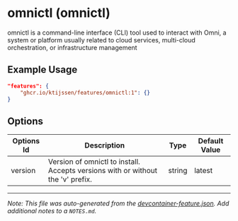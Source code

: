 
# omnictl (omnictl)

omnictl is a command-line interface (CLI) tool used to interact with Omni, a system or platform usually related to cloud services, multi-cloud orchestration, or infrastructure management

## Example Usage

```json
"features": {
    "ghcr.io/ktijssen/features/omnictl:1": {}
}
```

## Options

| Options Id | Description | Type | Default Value |
|-----|-----|-----|-----|
| version | Version of omnictl to install. Accepts versions with or without the 'v' prefix. | string | latest |



---

_Note: This file was auto-generated from the [devcontainer-feature.json](https://github.com/ktijssen/features/blob/main/src/omnictl/devcontainer-feature.json).  Add additional notes to a `NOTES.md`._
